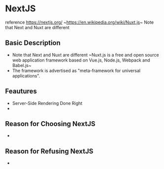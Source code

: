 # NextJS

reference
https://nextjs.org/
~https://en.wikipedia.org/wiki/Nuxt.js~ Note that Next and Nuxt are different

## Basic Description
- Note that Next and Nuxt are different ~Nuxt.js is a free and open source web application framework based on Vue.js, Node.js, Webpack and Babel.js~
- The framework is advertised as "meta-framework for universal applications". 

## Feautures
- Server-Side Rendering Done Right
-

## Reason for Choosing NextJS
- 

## Reason for Refusing NextJS
- 
